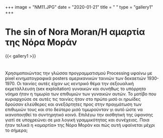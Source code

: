 +++
image = "NM11.JPG"
date = "2020-01-21"
title = " "
type = "gallery1"
+++

# The sin of Nora Moran/Η αμαρτία της Νόρα Μοράν 



{{< gallery1 >}} 
#
Χρησιμοποιώντας την γλώσσα προγραµµατισµού Processing υφαίνω με pixel
κινηματογραφικά posters αμερικανικών ταινιών των δεκαετιών
1930-1970. Οι ταινίες αυτές είχαν ως κεντρικό θέμα την σεξουαλική
εκμετάλλευση (sex exploitation) γυναικών και συνήθως το υπόρρητο νόημα ήταν η τιμωρία των επιθυμιών των γυναικών αυτών. Το μοτίβο που
κυριαρχούσε σε αυτές τις ταινίες ήταν στο πρώτο μισό οι ηρωίδες δρούσαν ελεύθερες και ανεξάρτητες προς στην πραγμάτωση των επιθυμιών τους
και στο δεύτερο μισό τιμωρούνταν γι αυτό ώστε να ικανοποιηθεί το
συντηρητικό κοινό. Επιλέγω την αισθητική της ύφανσης γιατί σε υποχρεώνει σε μια λογική γραμμικότητας και συνέχειας. Ποια ήταν τελικά η «αμαρτία» της Νόρα Μοράν και πώς αυτή υφαίνεται μέχρι το σήμερα;
<!-- The [Grand Canyon](https://en.wikipedia.org/w/index.php?title=Grand_Canyon&oldid=952699432)  -->

